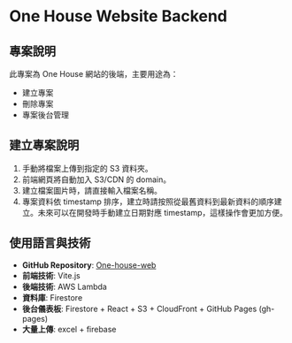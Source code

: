 # One House Website Backend

## 專案說明
此專案為 One House 網站的後端，主要用途為：
- 建立專案
- 刪除專案
- 專案後台管理

## 建立專案說明
1. 手動將檔案上傳到指定的 S3 資料夾。
2. 前端網頁將自動加入 S3/CDN 的 domain。
3. 建立檔案圖片時，請直接輸入檔案名稱。
4. 專案資料依 timestamp 排序，建立時請按照從最舊資料到最新資料的順序建立。未來可以在開發時手動建立日期對應 timestamp，這樣操作會更加方便。

## 使用語言與技術
- **GitHub Repository**: [One-house-web](https://github.com/SiaoChi/one-house-web-backend)
- **前端技術**: Vite.js
- **後端技術**: AWS Lambda
- **資料庫**: Firestore
- **後台儀表板**: Firestore + React + S3 + CloudFront + GitHub Pages (gh-pages)
- **大量上傳**: excel + firebase
